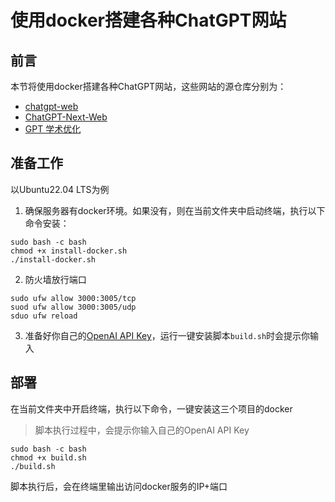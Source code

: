 # 使用docker搭建各种ChatGPT网站
## 前言
本节将使用docker搭建各种ChatGPT网站，这些网站的源仓库分别为：
- [chatgpt-web](https://github.com/Chanzhaoyu/chatgpt-web)
- [ChatGPT-Next-Web](https://github.com/Yidadaa/ChatGPT-Next-Web)
- [GPT 学术优化](https://github.com/binary-husky/gpt_academic)

## 准备工作
以Ubuntu22.04 LTS为例
1. 确保服务器有docker环境。如果没有，则在当前文件夹中启动终端，执行以下命令安装：
```shell
sudo bash -c bash
chmod +x install-docker.sh
./install-docker.sh
```

2. 防火墙放行端口
```shell
sudo ufw allow 3000:3005/tcp
suod ufw allow 3000:3005/udp
sduo ufw reload
```

3. 准备好你自己的[OpenAI API Key](https://platform.openai.com/account/api-keys)，运行一键安装脚本`build.sh`时会提示你输入

## 部署
在当前文件夹中开启终端，执行以下命令，一键安装这三个项目的docker
> 脚本执行过程中，会提示你输入自己的OpenAI API Key
```shell
sudo bash -c bash
chmod +x build.sh
./build.sh
```

脚本执行后，会在终端里输出访问docker服务的IP+端口
